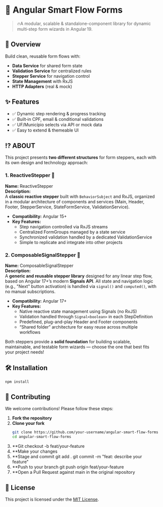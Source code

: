 # 🚀 Angular Smart Flow Forms

> 🔥A modular, scalable & standalone-component library for dynamic multi‑step form wizards in Angular 19.

## 🎯 Overview
Build clean, reusable form flows with:
- **Data Service** for shared form state  
- **Validation Service** for centralized rules  
- **Stepper Service** for navigation control  
- **State Management** with RxJS  
- **HTTP Adapters** (real & mock)  

## ✨ Features
- ✅ Dynamic step rendering & progress tracking  
- ✅ Built‑in CPF, email & conditional validations  
- ✅ UF/Município selects via API or mock data  
- ✅ Easy to extend & themeable UI  

## ⁉️ ABOUT

This project presents **two different structures** for form steppers, each with its own design and technology approach:

### 1. ReactiveStepper 🔷 
**Name:** ReactiveStepper  
**Description:**  
A **classic reactive stepper** built with `BehaviorSubject` and RxJS, organized in a modular architecture of components and services (Main, Header, Footer, StepperService, StateFormService, ValidationService).  
- **Compatibility:** Angular 15+  
- **Key Features:**  
  - Step navigation controlled via RxJS streams  
  - Centralized FormGroups managed by a state service  
  - Synchronized validation handled by a dedicated ValidationService  
  - Simple to replicate and integrate into other projects  

### 2. ComposableSignalStepper  🔶
**Name:** ComposableSignalStepper  
**Description:**  
A **generic and reusable stepper library** designed for any linear step flow, based on Angular 17+’s modern **Signals API**. All state and navigation logic (e.g., "Next" button activation) is handled via `signal()` and `computed()`, with no manual subscriptions.  
- **Compatibility:** Angular 17+  
- **Key Features:**  
  - Native reactive state management using Signals (no RxJS)  
  - Validation handled through `Signal<boolean>` in each StepDefinition  
  - Predefined, plug-and-play Header and Footer components  
  - “Shared folder” architecture for easy reuse across multiple workflows  

Both steppers provide a **solid foundation** for building scalable, maintainable, and testable form wizards — choose the one that best fits your project needs!

## 🛠️ Installation
```bash
npm install
```
## 🤝 Contributing

We welcome contributions! Please follow these steps:

1. **Fork the repository**  
2. **Clone your fork**  
   ```bash
   git clone https://github.com/your-username/angular-smart-flow-forms.git
   cd angular-smart-flow-forms
   ```
3. **Git checkout -b feat/your-feature
4. **Make your changes
5. **Stage and commit
  git add .
  git commit -m "feat: describe your feature"
6. **Push to your branch
  git push origin feat/your-feature
7. **Open a Pull Request against main in the original repository

## 📄 License
This project is licensed under the [MIT License](LICENSE).

